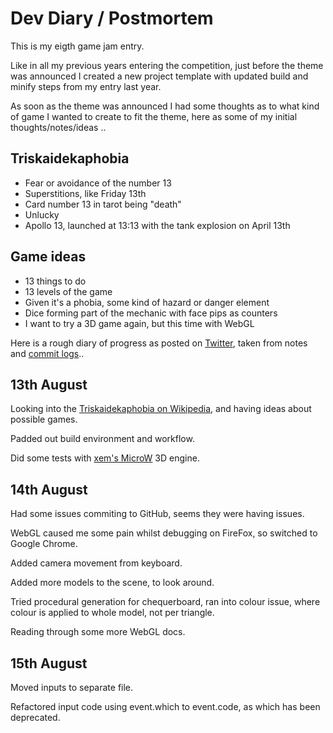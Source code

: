# Dev Diary / Postmortem

This is my eigth game jam entry.

Like in all my previous years entering the competition, just before the theme was announced I created a new project template with updated build and minify steps from my entry last year.

As soon as the theme was announced I had some thoughts as to what kind of game I wanted to create to fit the theme, here as some of my initial thoughts/notes/ideas ..

Triskaidekaphobia
-----------------
* Fear or avoidance of the number 13
* Superstitions, like Friday 13th
* Card number 13 in tarot being "death"
* Unlucky
* Apollo 13, launched at 13:13 with the tank explosion on April 13th

Game ideas
----------
* 13 things to do
* 13 levels of the game
* Given it's a phobia, some kind of hazard or danger element
* Dice forming part of the mechanic with face pips as counters
* I want to try a 3D game again, but this time with WebGL

Here is a rough diary of progress as posted on [Twitter](https://twitter.com/femtosonic), taken from notes and [commit logs](https://github.com/picosonic/js13k-2024/commits/)..

13th August
-----------
Looking into the [Triskaidekaphobia on Wikipedia](https://en.wikipedia.org/wiki/Triskaidekaphobia), and having ideas about possible games.

Padded out build environment and workflow.

Did some tests with [xem's MicroW](https://xem.github.io/microW/) 3D engine.

14th August
-----------
Had some issues commiting to GitHub, seems they were having issues.

WebGL caused me some pain whilst debugging on FireFox, so switched to Google Chrome.

Added camera movement from keyboard.

Added more models to the scene, to look around.

Tried procedural generation for chequerboard, ran into colour issue, where colour is applied to whole model, not per triangle.

Reading through some more WebGL docs.

15th August
-----------
Moved inputs to separate file.

Refactored input code using event.which to event.code, as which has been deprecated.
